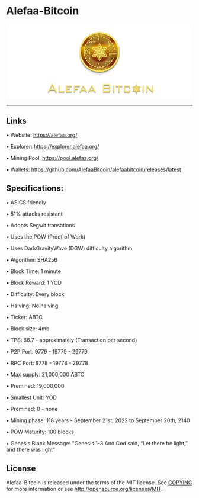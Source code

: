 Alefaa-Bitcoin
========
![](share/pixmaps/splashscreen_transparent.png)


---


Links
----------------

• Website: https://alefaa.org/

• Explorer: https://explorer.alefaa.org/

• Mining Pool: https://pool.alefaa.org/

• Wallets:  https://github.com/AlefaaBitcoin/alefaabitcoin/releases/latest






Specifications:
----------------------



• ASICS friendly

• 51% attacks resistant

• Adopts Segwit transations

• Uses the POW (Proof of Work)

• Uses DarkGravityWave (DGW) difficulty algorithm

• Algorithm:        SHA256

• Block Time:       1 minute

• Block Reward:     1 YOD

• Difficulty:       Every block

• Halving:                No halving

• Ticker:                 ABTC

• Block size:             4mb

• TPS:      	            66.7 - approximately (Transaction per second)

• P2P Port:               9779 - 19779 - 29779

• RPC Port:               9778 - 19778 - 29778

• Max supply:             21,000,000 ABTC

• Premined:               19,000,000

• Smallest Unit:          YOD

• Premined:               0 - none

• Mining phase:           118 years - September 21st, 2022 to September 20th, 2140

• POW Maturity:           100 blocks

• Genesis Block Message:  "Genesis 1-3 And God said, “Let there be light,” and there was light"



License
-------

Alefaa-Bitcoin is released under the terms of the MIT license. See [COPYING](COPYING) for more
information or see http://opensource.org/licenses/MIT.

